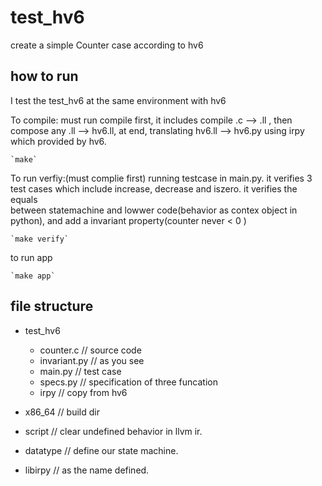 # test_hv6
  create a simple Counter case according to hv6

## how to run

I test the test_hv6 at the same environment with hv6

To compile:
    must run compile first, it includes compile .c --> .ll , then compose any .ll --> hv6.ll, at end, translating
    hv6.ll --> hv6.py using irpy which provided by hv6.
    
    `make`
     
To run verfiy:(must complie first)
    running testcase in main.py. it verifies 3 test cases which include increase, decrease and iszero. it verifies the equals  
    between statemachine and lowwer code(behavior as contex object in python), and add a invariant property(counter never < 0 )
    
    `make verify`
      
 to run app
 
    `make app`
      
## file structure
    
- test_hv6
  - counter.c       // source code
  - invariant.py    // as you see
  - main.py         // test case
  - specs.py        // specification of three funcation
  - irpy            // copy from hv6
  
- x86_64            // build dir
      
  
- script            // clear undefined behavior in llvm ir.

- datatype          // define our state machine.

- libirpy           // as the name defined.

